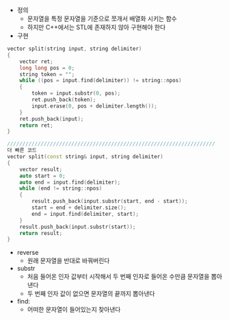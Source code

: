 - 정의
	- 문자열을 특정 문자열을 기준으로 쪼개서 배열화 시키는 함수
	- 하지만 C++에서는 STL에 존재하지 않아 구현해야 한다
- 구현
```C++
vector split(string input, string delimiter) 
{ 
	vector ret;
	long long pos = 0; 
	string token = ""; 
	while ((pos = input.find(delimiter)) != string::npos) 
	{ 
		token = input.substr(0, pos); 
		ret.push_back(token); 
		input.erase(0, pos + delimiter.length());
	} 
	ret.push_back(input); 
	return ret; 
}

////////////////////////////////////////////////////////////////////
더 빠른 코드
vector split(const string& input, string delimiter) 
{ 
	vector result; 
	auto start = 0; 
	auto end = input.find(delimiter); 
	while (end != string::npos) 
	{ 
		result.push_back(input.substr(start, end - start)); 
		start = end + delimiter.size(); 
		end = input.find(delimiter, start); 
	} 
	result.push_back(input.substr(start)); 
	return result; 
}
```
- reverse
	-  원래 문자열을 반대로 바꿔버린다
- substr
	-   처음 들어온 인자 값부터 시작해서 두 번째 인자로 들어온 수만큼 문자열을 뽑아낸다
	- 두 번째 인자 값이 없으면 문자열의 끝까지 뽑아낸다
- find:
	- 어떠한 문자열이 들어있는지 찾아낸다